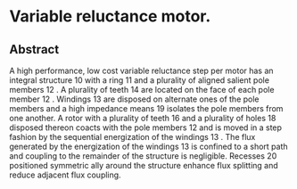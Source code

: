 # Variable reluctance motor.

## Abstract
A high performance, low cost variable reluctance step per motor has an integral structure 10 with a ring 11 and a plurality of aligned salient pole members 12 . A plurality of teeth 14 are located on the face of each pole member 12 . Windings 13 are disposed on alternate ones of the pole members and a high impedance means 19 isolates the pole members from one another. A rotor with a plurality of teeth 16 and a plurality of holes 18 disposed thereon coacts with the pole members 12 and is moved in a step fashion by the sequential energization of the windings 13 . The flux generated by the energization of the windings 13 is confined to a short path and coupling to the remainder of the structure is negligible. Recesses 20 positioned symmetric ally around the structure enhance flux splitting and reduce adjacent flux coupling.